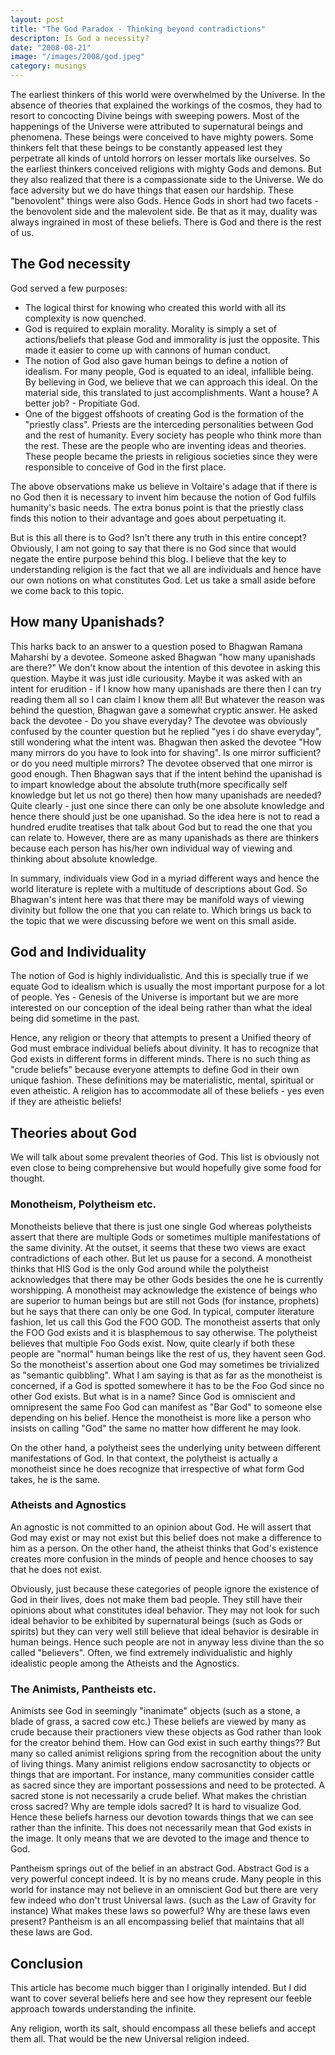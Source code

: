 ```yaml
---
layout: post
title: "The God Paradox - Thinking beyond contradictions"
descripton: Is God a necessity?
date: "2008-08-21"
image: "/images/2008/god.jpeg"
category: musings
---
```


The earliest thinkers of this world were overwhelmed by the Universe. In the absence of theories that explained the workings of the cosmos, they had to resort to concocting Divine beings with sweeping powers. Most of the happenings of the Universe were attributed to supernatural beings and phenomena. These beings were conceived to have mighty powers. Some thinkers felt that these beings to be constantly appeased lest they perpetrate all kinds of untold horrors on lesser mortals like ourselves. So the earliest thinkers conceived religions with mighty Gods and demons. But they also realized that there is a compassionate side to the Universe. We do face adversity but we do have things that easen our hardship. These "benovolent" things were also Gods. Hence Gods in short had two facets - the benovolent side and the malevolent side. Be that as it may, duality was always ingrained in most of these beliefs. There is God and there is the rest of us. <!--more-->

## The God necessity

God served a few purposes:

- The logical thirst for knowing who created this world with all its complexity is now quenched.
- God is required to explain morality. Morality is simply a set of actions/beliefs that please God and immorality is just the opposite. This made it easier to come up with cannons of human conduct.
- The notion of God also gave human beings to define a notion of idealism. For many people, God is equated to an ideal, infallible being. By believing in God, we believe that we can approach this ideal. On the material side, this translated to just accomplishments. Want a house? A better job? - Propitiate God.
- One of the biggest offshoots of creating God is the formation of the "priestly class". Priests are the interceding personalities between God and the rest of humanity. Every society has people who think more than the rest. These are the people who are inventing ideas and theories. These people became the priests in religious societies since they were responsible to conceive of God in the first place.

The above observations make us believe in Voltaire's adage that if there is no God then it is necessary to invent him because the notion of God fulfils humanity's basic needs. The extra bonus point is that the priestly class finds this notion to their advantage and goes about perpetuating it.

But is this all there is to God? Isn't there any truth in this entire concept? Obviously, I am not going to say that there is no God since that would negate the entire purpose behind this blog. I believe that the key to understanding religion is the fact that we all are individuals and hence have our own notions on what constitutes God. Let us take a small aside before we come back to this topic.

## How many Upanishads?

This harks back to an answer to a question posed to Bhagwan Ramana Maharshi by a devotee. Someone asked Bhagwan "how many upanishads are there?" We don't know about the intention of this devotee in asking this question. Maybe it was just idle curiousity. Maybe it was asked with an intent for erudition - if I know how many upanishads are there then I can try reading them all so I can claim I know them all! But whatever the reason was behind the question, Bhagwan gave a somewhat cryptic answer. He asked back the devotee - Do you shave everyday? The devotee was obviously confused by the counter question but he replied "yes i do shave everyday", still wondering what the intent was. Bhagwan then asked the devotee "How many mirrors do you have to look into for shaving". Is one mirror sufficient? or do you need multiple mirrors? The devotee observed that one mirror is good enough. Then Bhagwan says that if the intent behind the upanishad is to impart knowledge about the absolute truth(more specifically self knowledge but let us not go there) then how many upanishads are needed? Quite clearly - just one since there can only be one absolute knowledge and hence there should just be one upanishad. So the idea here is not to read a hundred erudite treatises that talk about God but to read the one that you can relate to. However, there are as many upanishads as there are thinkers because each person has his/her own individual way of viewing and thinking about absolute knowledge.

In summary, individuals view God in a myriad different ways and hence the world literature is replete with a multitude of descriptions about God. So Bhagwan's intent here was that there may be manifold ways of viewing divinity but follow the one that you can relate to. Which brings us back to the topic that we were discussing before we went on this small aside.

## God and Individuality

The notion of God is highly individualistic. And this is specially true if we equate God to idealism which is usually the most important purpose for a lot of people. Yes - Genesis of the Universe is important but we are more interested on our conception of the ideal being rather than what the ideal being did sometime in the past.

Hence, any religion or theory that attempts to present a Unified theory of God must embrace individual beliefs about divinity. It has to recognize that God exists in different forms in different minds. There is no such thing as "crude beliefs" because everyone attempts to define God in their own unique fashion. These definitions may be materialistic, mental, spiritual or even atheistic. A religion has to accommodate all of these beliefs - yes even if they are atheistic beliefs!

## Theories about God

We will talk about some prevalent theories of God. This list is obviously not even close to being comprehensive but would hopefully give some food for thought.

### Monotheism, Polytheism etc.

Monotheists believe that there is just one single God whereas polytheists assert that there are multiple Gods or sometimes multiple manifestations of the same divinity. At the outset, it seems that these two views are exact contradictions of each other. But let us pause for a second. A monotheist thinks that HIS God is the only God around while the polytheist acknowledges that there may be other Gods besides the one he is currently worshipping. A monotheist may acknowledge the existence of beings who are superior to human beings but are still not Gods (for instance, prophets) but he says that there can only be one God. In typical, computer literature fashion, let us call this God the FOO GOD. The monotheist asserts that only the FOO God exists and it is blasphemous to say otherwise. The polytheist believes that multiple Foo Gods exist. Now, quite clearly if both these people are "normal" human beings like the rest of us, they havent seen God. So the monotheist's assertion about one God may sometimes be trivialized as "semantic quibbling". What I am saying is that as far as the monotheist is concerned, if a God is spotted somewhere it has to be the Foo God since no other God exists. But what is in a name? Since God is omniscient and omnipresent the same Foo God can manifest as "Bar God" to someone else depending on his belief. Hence the monotheist is more like a person who insists on calling "God" the same no matter how different he may look.

On the other hand, a polytheist sees the underlying unity between different manifestations of God. In that context, the polytheist is actually a monotheist since he does recognize that irrespective of what form God takes, he is the same.

### Atheists and Agnostics

An agnostic is not committed to an opinion about God. He will assert that God may exist or may not exist but this belief does not make a difference to him as a person. On the other hand, the atheist thinks that God's existence creates more confusion in the minds of people and hence chooses to say that he does not exist.

Obviously, just because these categories of people ignore the existence of God in their lives, does not make them bad people. They still have their opinions about what constitutes ideal behavior. They may not look for such ideal behavior to be exhibited by supernatural beings (such as Gods or spirits) but they can very well still believe that ideal behavior is desirable in human beings. Hence such people are not in anyway less divine than the so called "believers". Often, we find extremely individualistic and highly idealistic people among the Atheists and the Agnostics.

### The Animists, Pantheists etc.

Animists see God in seemingly "inanimate" objects (such as a stone, a blade of grass, a sacred cow etc.) These beliefs are viewed by many as crude because their practioners view these objects as God rather than look for the creator behind them. How can God exist in such earthy things?? But many so called animist religions spring from the recognition about the unity of living things. Many animist religions endow sacrosanctity to objects or things that are important. For instance, many communities consider cattle as sacred since they are important possessions and need to be protected. A sacred stone is not necessarily a crude belief. What makes the christian cross sacred? Why are temple idols sacred? It is hard to visualize God. Hence these beliefs harness our devotion towards things that we can see rather than the infinite. This does not necessarily mean that God exists in the image. It only means that we are devoted to the image and thence to God.

Pantheism springs out of the belief in an abstract God. Abstract God is a very powerful concept indeed. It is by no means crude. Many people in this world for instance may not believe in an omniscient God but there are very few indeed who don't trust Universal laws. (such as the Law of Gravity for instance) What makes these laws so powerful? Why are these laws even present? Pantheism is an all encompassing belief that maintains that all these laws are God.

## Conclusion

This article has become much bigger than I originally intended. But I did want to cover several beliefs here and see how they represent our feeble approach towards understanding the infinite.

Any religion, worth its salt, should encompass all these beliefs and accept them all. That would be the new Universal religion indeed.
